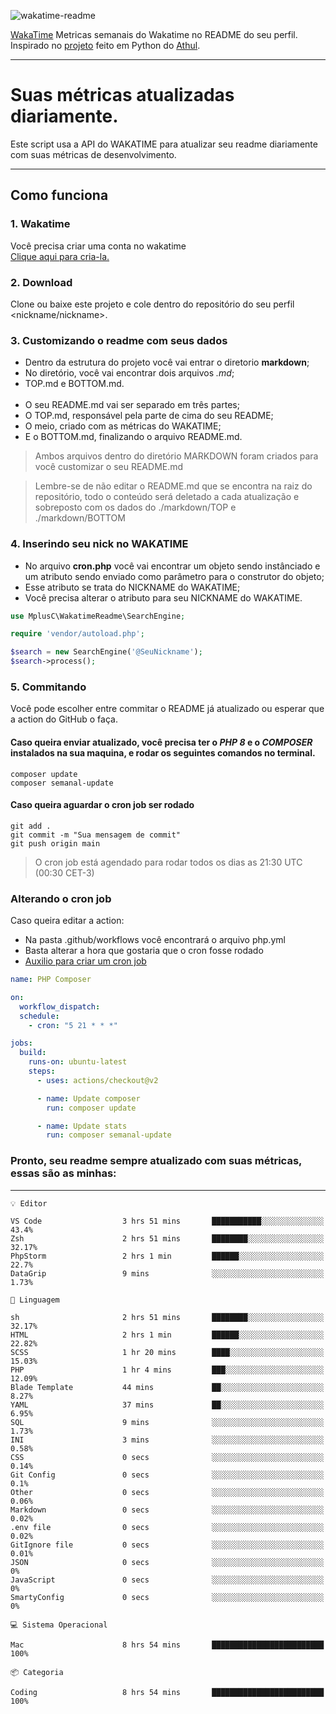 ![wakatime-readme](https://socialify.git.ci/bymatheus/wakatime-readme/image?description=1&descriptionEditable=M%C3%A9tricas%20semanais%20do%20Wakatime%20no%20seu%20README%20de%20perfil.&font=KoHo&forks=1&language=1&owner=1&pattern=Signal&stargazers=1&theme=Dark)

[WakaTime](https://wakatime.com) Metricas semanais do Wakatime no README do seu perfil. <br>
Inspirado no [projeto](https://github.com/athul/waka-readme) feito em Python do [Athul](https://github.com/athul).
___

# Suas métricas atualizadas diariamente.
Este script usa a API do WAKATIME para atualizar seu readme diariamente com suas métricas de desenvolvimento.

___

## Como funciona

### 1. Wakatime
Você precisa criar uma conta no wakatime <br>
[Clique aqui para cria-la.](https://wakatime.com) 

### 2. Download
Clone ou baixe este projeto e cole dentro do repositório do seu perfil <nickname/nickname>.

### 3. Customizando o readme com seus dados
- Dentro da estrutura do projeto você vai entrar o diretorio **markdown**;  
- No diretório, você vai encontrar dois arquivos *.md*;
- TOP.md e BOTTOM.md.
<br><br>
- O seu README.md vai ser separado em três partes; 
- O TOP.md, responsável pela parte de cima do seu README;
- O meio, criado com as métricas do WAKATIME;
- E o BOTTOM.md, finalizando o arquivo README.md.<br>

> Ambos arquivos dentro do diretório MARKDOWN foram criados para você customizar o seu README.md

> Lembre-se de não editar o README.md que se encontra na raiz do repositório, todo o conteúdo será deletado a cada atualização e sobreposto com os dados do ./markdown/TOP e ./markdown/BOTTOM

### 4. Inserindo seu nick no WAKATIME
- No arquivo **cron.php** você vai encontrar um objeto sendo instânciado e um atributo sendo enviado como parâmetro para o construtor do objeto;
- Esse atributo se trata do NICKNAME do WAKATIME;
- Você precisa alterar o atributo para seu NICKNAME do WAKATIME.

```php
use MplusC\WakatimeReadme\SearchEngine;

require 'vendor/autoload.php';

$search = new SearchEngine('@SeuNickname');
$search->process();
```

### 5. Commitando
Você pode escolher entre commitar o README já atualizado ou esperar que a action do GitHub o faça. <br>

#### Caso queira enviar atualizado, você precisa ter o *PHP 8* e o *COMPOSER* instalados na sua maquina, e rodar os seguintes comandos no terminal.
```composer
composer update
composer semanal-update 
```

#### Caso queira aguardar o cron job ser rodado 
```git 
git add .
git commit -m "Sua mensagem de commit"
git push origin main
```

>O cron job está agendado para rodar todos os dias as 21:30 UTC (00:30 CET-3) 

### Alterando o cron job
Caso queira editar a action:

- Na pasta .github/workflows você encontrará o arquivo php.yml
- Basta alterar a hora que gostaria que o cron fosse rodado
- [Auxilio para criar um cron job](https://crontab.guru)

```yml
name: PHP Composer

on:
  workflow_dispatch:
  schedule:
    - cron: "5 21 * * *"

jobs:
  build:
    runs-on: ubuntu-latest
    steps:
      - uses: actions/checkout@v2

      - name: Update composer
        run: composer update

      - name: Update stats
        run: composer semanal-update
```

### Pronto, seu readme sempre atualizado com suas métricas, essas são as minhas:

___
```text
💡 Editor

VS Code                  3 hrs 51 mins       ███████████░░░░░░░░░░░░░░      43.4%
Zsh                      2 hrs 51 mins       ████████░░░░░░░░░░░░░░░░░     32.17%
PhpStorm                 2 hrs 1 min         ██████░░░░░░░░░░░░░░░░░░░      22.7%
DataGrip                 9 mins              ░░░░░░░░░░░░░░░░░░░░░░░░░      1.73%
```
```text
💬 Linguagem

sh                       2 hrs 51 mins       ████████░░░░░░░░░░░░░░░░░     32.17%
HTML                     2 hrs 1 min         ██████░░░░░░░░░░░░░░░░░░░     22.82%
SCSS                     1 hr 20 mins        ████░░░░░░░░░░░░░░░░░░░░░     15.03%
PHP                      1 hr 4 mins         ███░░░░░░░░░░░░░░░░░░░░░░     12.09%
Blade Template           44 mins             ██░░░░░░░░░░░░░░░░░░░░░░░      8.27%
YAML                     37 mins             ██░░░░░░░░░░░░░░░░░░░░░░░      6.95%
SQL                      9 mins              ░░░░░░░░░░░░░░░░░░░░░░░░░      1.73%
INI                      3 mins              ░░░░░░░░░░░░░░░░░░░░░░░░░      0.58%
CSS                      0 secs              ░░░░░░░░░░░░░░░░░░░░░░░░░      0.14%
Git Config               0 secs              ░░░░░░░░░░░░░░░░░░░░░░░░░       0.1%
Other                    0 secs              ░░░░░░░░░░░░░░░░░░░░░░░░░      0.06%
Markdown                 0 secs              ░░░░░░░░░░░░░░░░░░░░░░░░░      0.02%
.env file                0 secs              ░░░░░░░░░░░░░░░░░░░░░░░░░      0.02%
GitIgnore file           0 secs              ░░░░░░░░░░░░░░░░░░░░░░░░░      0.01%
JSON                     0 secs              ░░░░░░░░░░░░░░░░░░░░░░░░░         0%
JavaScript               0 secs              ░░░░░░░░░░░░░░░░░░░░░░░░░         0%
SmartyConfig             0 secs              ░░░░░░░░░░░░░░░░░░░░░░░░░         0%
```
```text
💻 Sistema Operacional

Mac                      8 hrs 54 mins       █████████████████████████       100%
```
```text
📦 Categoria

Coding                   8 hrs 54 mins       █████████████████████████       100%
```
